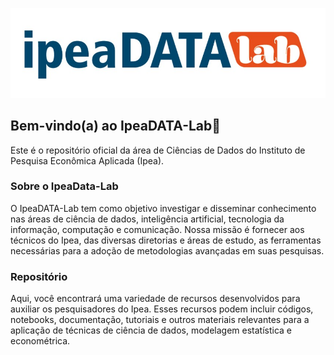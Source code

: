 ![logo ipeadata-lab](profile/ipeaDATAlab-logo.jpg)

## Bem-vindo(a) ao IpeaDATA-Lab👋

Este é o repositório oficial da área de Ciências de Dados do Instituto de Pesquisa Econômica Aplicada (Ipea).

### Sobre o IpeaData-Lab
O IpeaDATA-Lab tem como objetivo investigar e disseminar conhecimento nas áreas de ciência de dados, inteligência artificial, tecnologia da informação, computação e comunicação. Nossa missão é fornecer aos técnicos do Ipea, das diversas diretorias e áreas de estudo, as ferramentas necessárias para a adoção de metodologias avançadas em suas pesquisas.

### Repositório
Aqui, você encontrará uma variedade de recursos desenvolvidos para auxiliar os pesquisadores do Ipea. Esses recursos podem incluir códigos, notebooks, documentação, tutoriais e outros materiais relevantes para a aplicação de técnicas de ciência de dados, modelagem estatística e econométrica.

